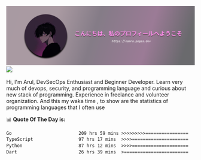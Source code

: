 ![banner](.github/profile-markdown.png)
<img src="https://user-images.githubusercontent.com/73097560/115834477-dbab4500-a447-11eb-908a-139a6edaec5c.gif"></p>

Hi, I'm Arul, DevSecOps Enthusiast and Beginner Developer. Learn very much of devops, security, and programming language and curious about new stack of programming. Experience in freelance and volunteer organization. And this my waka time , to show are the statistics of programming languages that I often use

📊 **Quote Of The Day is:**
<!--START_SECTION:waka-->

```txt
Go                         209 hrs 59 mins >>>>>>>>>================   34.76 %
TypeScript                 97 hrs 17 mins  >>>>=====================   16.11 %
Python                     87 hrs 12 mins  >>>>=====================   14.43 %
Dart                       26 hrs 39 mins  >========================   04.41 %
```

<!--END_SECTION:waka-->
